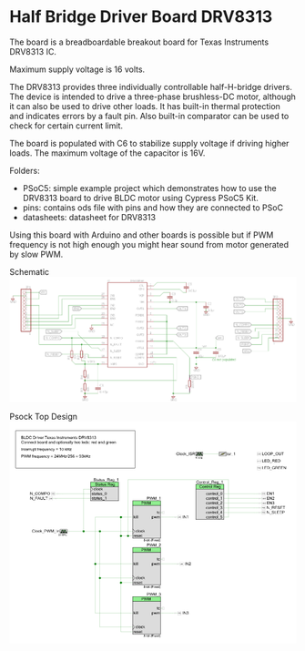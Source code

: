 # Half Bridge Driver Board DRV8313

The board is a breadboardable breakout board for Texas Instruments DRV8313 IC.

Maximum supply voltage is 16 volts.

The DRV8313 provides three individually controllable half-H-bridge drivers. The device is intended to drive a three-phase brushless-DC motor, although it can also be used to drive other loads. 
It has built-in thermal protection and indicates errors by a fault pin. Also built-in comparator can be used to check for certain current limit.

The board is populated with C6 to stabilize supply voltage if driving higher loads. The maximum voltage of the capacitor is 16V. 

Folders:
  * PSoC5: simple example project which demonstrates how to use the DRV8313 board to drive BLDC motor using Cypress PSoC5 Kit. 
  * pins: contains ods file with pins and how they are connected to PSoC
  * datasheets: datasheet for DRV8313
  
Using this board with Arduino and other boards is possible but if PWM frequency is not high enough you might hear sound from motor generated by slow PWM.

Schematic
![](images/schematic.png)

Psock Top Design
![](images/topdesign.png)









